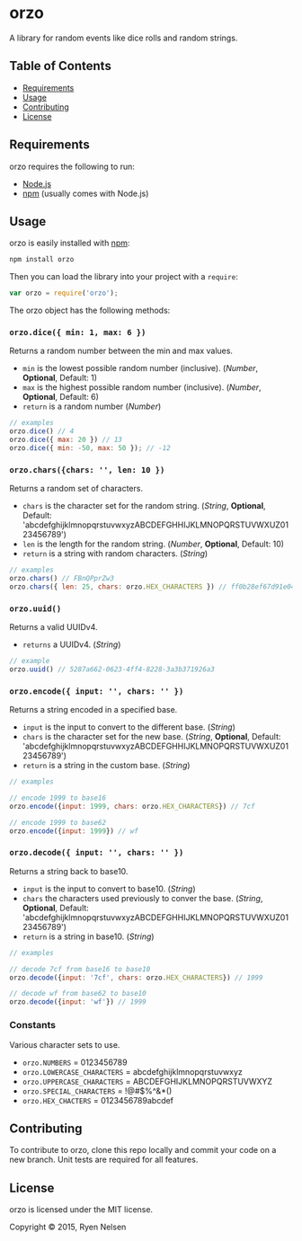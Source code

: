 orzo
====

A library for random events like dice rolls and random strings.


Table of Contents
-----------------

 * [Requirements](#requirements)
 * [Usage](#usage)
 * [Contributing](#contributing)
 * [License](#license)


Requirements
------------
orzo requires the following to run:

 * [Node.js](https://nodejs.org/)
 * [npm](https://www.npmjs.com/) (usually comes with Node.js)


Usage
-----
orzo is easily installed with [npm](https://www.npmjs.com/):
```bash
npm install orzo
```

Then you can load the library into your project with a `require`:
```js
var orzo = require('orzo');
```

The orzo object has the following methods:

### `orzo.dice({ min: 1, max: 6 })`
Returns a random number between the min and max values.

 * `min` is the lowest possible random number (inclusive). (*Number*, **Optional**, Default: 1)
 * `max` is the highest possible random number (inclusive). (*Number*, **Optional**, Default: 6)
 * `return` is a random number (*Number*)

```js
// examples
orzo.dice() // 4
orzo.dice({ max: 20 }) // 13
orzo.dice({ min: -50, max: 50 }); // -12
```

### `orzo.chars({chars: '', len: 10 })`
Returns a random set of characters.

 * `chars` is the character set for the random string. (*String*, **Optional**, Default: 'abcdefghijklmnopqrstuvwxyzABCDEFGHHIJKLMNOPQRSTUVWXUZ0123456789')
 * `len` is the length for the random string. (*Number*, **Optional**, Default: 10)
 * `return` is a string with random characters. (*String*)

```js
// examples
orzo.chars() // FBnQPprZw3
orzo.chars({ len: 25, chars: orzo.HEX_CHARACTERS }) // ff0b28ef67d91e04c1b707169
```

### `orzo.uuid()`
Returns a valid UUIDv4.

 * `returns` a UUIDv4. (*String*)

```js
// example
orzo.uuid() // 5287a662-0623-4ff4-8228-3a3b371926a3
```

### `orzo.encode({ input: '', chars: '' })`
Returns a string encoded in a specified base.

 * `input` is the input to convert to the different base. (*String*)
 * `chars` is the character set for the new base. (*String*, **Optional**, Default: 'abcdefghijklmnopqrstuvwxyzABCDEFGHHIJKLMNOPQRSTUVWXUZ0123456789')
 * `return` is a string in the custom base. (*String*)

```js
// examples

// encode 1999 to base16
orzo.encode({input: 1999, chars: orzo.HEX_CHARACTERS}) // 7cf

// encode 1999 to base62
orzo.encode({input: 1999}) // wf
```

### `orzo.decode({ input: '', chars: '' })`
Returns a string back to base10.

 * `input` is the input to convert to base10. (*String*)
 * `chars` the characters used previously to conver the base. (*String*, **Optional**, Default: 'abcdefghijklmnopqrstuvwxyzABCDEFGHHIJKLMNOPQRSTUVWXUZ0123456789')
 * `return` is a string in base10. (*String*)

```js
// examples

// decode 7cf from base16 to base10
orzo.decode({input: '7cf', chars: orzo.HEX_CHARACTERS}) // 1999

// decode wf from base62 to base10
orzo.decode({input: 'wf'}) // 1999
```

### Constants
Various character sets to use.
 * `orzo.NUMBERS` = 0123456789
 * `orzo.LOWERCASE_CHARACTERS` = abcdefghijklmnopqrstuvwxyz
 * `orzo.UPPERCASE_CHARACTERS` = ABCDEFGHIJKLMNOPQRSTUVWXYZ
 * `orzo.SPECIAL_CHARACTERS` = !@#$%^&*()
 * `orzo.HEX_CHACTERS` = 0123456789abcdef


Contributing
------------
To contribute to orzo, clone this repo locally and commit your code on a new branch. Unit tests are required for all features.


License
-------
orzo is licensed under the MIT license.

Copyright &copy; 2015, Ryen Nelsen
